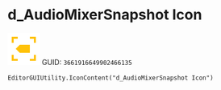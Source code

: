 # d_AudioMixerSnapshot Icon
![](/img/d_AudioMixerSnapshot%20Icon.png)
GUID: `3661916649902466135`
```
EditorGUIUtility.IconContent("d_AudioMixerSnapshot Icon")
```
